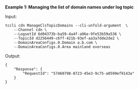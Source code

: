 **Example 1: Managing the list of domain names under log topic**



Input: 

```
tccli cdn ManageClsTopicDomains --cli-unfold-argument  \
    --Channel cdn \
    --LogsetId 6d04373b-ba59-4a4f-a96e-9fe53b59a536 \
    --TopicId d2256449-c6ff-421b-93ef-aa3a7dde2de2 \
    --DomainAreaConfigs.0.Domain a.b.com \
    --DomainAreaConfigs.0.Area mainland overseas
```

Output: 
```
{
    "Response": {
        "RequestId": "57460798-8723-45e3-9c75-a0599ef9143a"
    }
}
```

